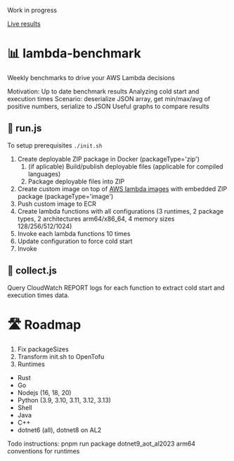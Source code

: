 Work in progress

[Live results](https://rutkowski-tomasz.github.io/lambda-benchmark/)

# 📊 lambda-benchmark

Weekly benchmarks to drive your AWS Lambda decisions

Motivation:
Up to date benchmark results
Analyzing cold start and execution times
Scenario: deserialize JSON array, get min/max/avg of positive numbers, serialize to JSON
Useful graphs to compare results

## 🚀 run.js

To setup prerequisites `./init.sh`
1. Create deployable ZIP package in Docker (packageType='zip')
    1. (if aplicable) Build/publish deployable files (applicable for compiled languages)
    1. Package deployable files into ZIP
1. Create custom image on top of [AWS lambda images](https://gallery.ecr.aws/lambda) with embedded ZIP package (packageType='image')
1. Push custom image to ECR
1. Create lambda functions with all configurations (3 runtimes, 2 package types, 2 architectures arm64/x86_64, 4 memory sizes 128/256/512/1024) 
1. Invoke each lambda functions 10 times
  1. Update configuration to force cold start
  1. Invoke

## 🔎 collect.js
Query CloudWatch REPORT logs for each function to extract cold start and execution times data.
 
# 🛣️ Roadmap

1. Fix packageSizes
1. Transform init.sh to OpenTofu
1. Runtimes
  - Rust
  - Go
  - Nodejs (16, 18, 20)
  - Python (3.9, 3.10, 3.11, 3.12, 3.13)
  - Shell
  - Java
  - C++
  - dotnet6 (all), dotnet8 on AL2


Todo instructions:
pnpm run package dotnet9_aot_al2023 arm64
conventions for runtimes